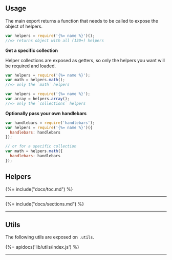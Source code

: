 ## Usage

The main export returns a function that needs to be called to expose the object of helpers.

```js
var helpers = require('{%= name %}')();
//=> returns object with all (130+) helpers
```

**Get a specific collection**

Helper collections are exposed as getters, so only the helpers you want will be required and loaded.

```js
var helpers = require('{%= name %}');
var math = helpers.math();
//=> only the `math` helpers

var helpers = require('{%= name %}');
var array = helpers.array();
//=> only the `collections` helpers
```

**Optionally pass your own handlebars**

```js
var handlebars = require('handlebars');
var helpers = require('{%= name %}')({
  handlebars: handlebars
});

// or for a specific collection
var math = helpers.math({
  handlebars: handlebars
});
```

## Helpers
{%= include("docs/toc.md") %}

***

{%= include("docs/sections.md") %}

***

## Utils

The following utils are exposed on `.utils`.

{%= apidocs('lib/utils/index.js') %}

***


[operators]: https://developer.mozilla.org/en-US/docs/Web/JavaScript/Reference/Operators/Arithmetic_Operators
